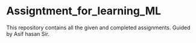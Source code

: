 # Assigntment_for_learning_ML
This repository contains all the given and completed assignments. Guided by Asif hasan Sir.
